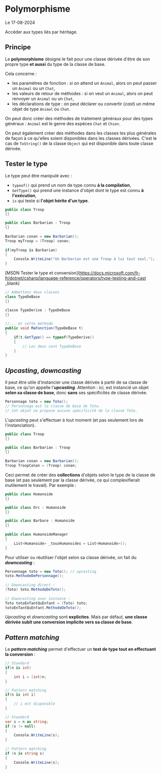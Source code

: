 # Polymorphisme

Le 17-08-2024

Accéder aux types liés par héritage.

## Principe

Le **polymorphisme** désigne le fait pour une classe dérivée d'être de son propre type **et aussi** du type de la classe de base. 

Cela concerne : 
- les paramètres de fonction : si on attend un `Animal`, alors on peut passer un `Animal` ou un `Chat`, 
- les valeurs de retour de méthodes : si on veut un `Animal`, alors on peut renvoyer un `Animal` ou un `Chat`, 
- les déclarations de type : on peut déclarer ou convertir (*cast*) un même objet de type `Animal` ou `Chat`.

On peut donc créer des méthodes de traitement généraux pour des types généraux : `Animal` est le genre des espèces `Chat` et `Chien`. 

On peut également créer des méthodes dans les classes les plus générales de façon à ce qu'elles soient disponibles dans les classes dérivées. C'est le cas de `ToString()` de la classe `Object` qui est disponible dans toute classe dérivée.

## Tester le type

Le type peut être manipulé avec :
- `typeof()` qui prend un nom de type connu **à la compilation**,
- `GetType()` qui prend une instance d'objet dont le type est connu **à l'exécution**,
- `is` qui teste si **l'objet hérite d'un type**.

```C#
public class Troop
{}

public class Barbarian : Troop
{}
	
Barbarian conan = new Barbarian();
Troop myTroop = (Troop) conan;
	
if(myTroop is Barbarian)
{
	Console.WriteLine("Un Barbarian est une Troop à lui tout seul.");
}
```

[MSDN Tester le type et conversion](https://docs.microsoft.com/fr-fr/dotnet/csharp/language-reference/operators/type-testing-and-cast _blank)

```C#
// Admettons deux classes
class TypeDeBase 
{}

classe TypeDerive : TypeDeBase 
{}
	
//... et cette méthode
public void MaFonction(TypeDeBase t)
{
	if(t.GetType() == typeof(TypeDerive))
	{
		// Les deux sont TypeDeBase
	}
}
```

## *Upcasting*, *downcasting*

Il peut être utile d'instancier une classe dérivée à partir de sa classe de base, ce qu'on appelle l'***upcasting***. Attention : ici, est instancié un objet **selon sa classe de base**, donc **sans** ses spécificités de classe dérivée.

```C#
Personnage toto = new Toto(); 
// Personnage est la classe de base de Toto.
// Cet objet ne propose aucune spécificité de la classe Toto.
```

L'*upcasting* peut s'effectuer à tout moment (et pas seulement lors de l'instanciation).

```C#
public class Troop
{}

public class Barbarian : Troop
{}
	
Barbarian conan = new Barbarian();
Troop TroopConan = (Troop) conan;
```

Ceci permet de créer des **collections** d'objets selon le type de la classe de base (et pas seulement par la classe dérivée, ce qui complexifierait inutilement le travail). Par exemple :

```C#
public class Humanoide
{}

public class Orc : Humanoide
{}

public class Barbare : Humanoide
{}
	
public class HumanoideManager
{
	List<Humanoide> _tousHumanoides = List<Humanoide>();
}
```

Pour utiliser ou réutiliser l'objet selon sa classe dérivée, on fait du ***downcasting*** :

```C#
Personnage toto = new Toto(); // upcasting
toto.MethodeDePersonnage(); 
	
// Downcasting direct :
(Toto) toto.MethodeDeToto(); 
	
// Downcasting avec instance :
Toto totoEnTantQuEnfant = (Toto) toto;
totoEnTantQuEnfant.MethodeDeToto();
```

*Upcasting* et *downcasting* sont **explicites**. Mais par défaut, **une classe dérivée subit une conversion implicite vers sa classe de base**.

## *Pattern matching*

Le ***pattern matching*** permet d'effectuer un **test de type tout en effectuant la conversion** :

```C#
// Standard 
if(n is int)
{
    int i = (int)n;
}

// Pattern matching
if(n is int i)
{
    // i est disponible
}
```

```C#
// Standard
var s = n as string;
if (s != null)
{
    Console.WriteLine(s);
}
	
// Pattern matching
if (n is string s)
{
    Console.WriteLine(s);
}
```
